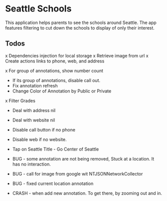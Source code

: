 # Seattle Schools
This application helps parents to see the schools around Seattle. The app features filtering to cut down the schools to display of only their interest.

## Todos
x Dependencies injection for local storage
x Retrieve image from url
x Create actions links to phone, web, and address

x For group of annotations, show number count
- If its group of annotations, disable call out.
- Fix annotation refresh
- Change Color of Annotation by Public or Private

x Filter Grades
- Deal with address nil
- Deal with website nil
- Disable call button if no phone
- Disable web if no website.

- Tap on Seattle Title - Go Center of Seattle

- BUG - some annotation are not being removed, Stuck at a location. It has no interaction.
- BUG - call for image from google wit NTJSONNetworkCollector
- BUG - fixed current location annotation
- CRASH - when add new annotation. To get there, by zooming out and in.
